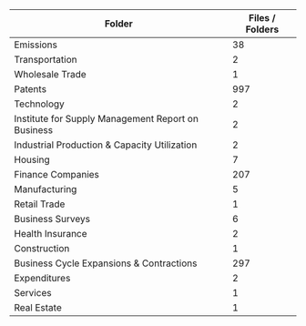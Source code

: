 | Folder                                             |   Files / Folders |
|----------------------------------------------------|-------------------|
| Emissions                                          |                38 |
| Transportation                                     |                 2 |
| Wholesale Trade                                    |                 1 |
| Patents                                            |               997 |
| Technology                                         |                 2 |
| Institute for Supply Management Report on Business |                 2 |
| Industrial Production & Capacity Utilization       |                 2 |
| Housing                                            |                 7 |
| Finance Companies                                  |               207 |
| Manufacturing                                      |                 5 |
| Retail Trade                                       |                 1 |
| Business Surveys                                   |                 6 |
| Health Insurance                                   |                 2 |
| Construction                                       |                 1 |
| Business Cycle Expansions & Contractions           |               297 |
| Expenditures                                       |                 2 |
| Services                                           |                 1 |
| Real Estate                                        |                 1 |